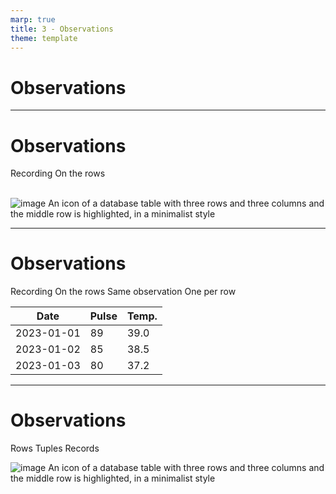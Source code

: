 ```yaml
---
marp: true
title: 3 - Observations
theme: template
---
```


<!-- _class: title-only -->

# Observations

---

<!-- _class: title-two-content-left-center -->

# Observations

Recording
On the rows
<br/>
<br/>

![image An icon of a database table with three rows and three columns and the middle row is highlighted, in a minimalist style](images/placeholder.png)


---

<!-- _class: title-two-content-left-center -->

# Observations

Recording
On the rows
Same observation
One per row

| Date       | Pulse | Temp. |
| ---------- | ----- | ----- |
| 2023-01-01 | 89    | 39.0  |
| 2023-01-02 | 85    | 38.5  |
| 2023-01-03 | 80    | 37.2  | 

---

<!-- _class: title-two-content-left-center -->

# Observations

Rows
Tuples
Records

![image An icon of a database table with three rows and three columns and the middle row is highlighted, in a minimalist style](images/placeholder.png)
